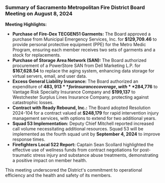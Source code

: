 ### Summary of Sacramento Metropolitan Fire District Board Meeting on August 8, 2024

**Meeting Highlights:**
- **Purchase of Fire-Dex TECGEN51 Garments:** The Board approved a purchase from Municipal Emergency Services, Inc. for **$129,709.46** to provide personal protective equipment (PPE) for the Metro Medic Program, ensuring each member receives two sets of garments and a stock for replacements.
- **Purchase of Storage Area Network (SAN):** The Board authorized procurement of a PowerStore SAN from Dell Marketing L.P. for **$167,628.54** to replace the aging system, enhancing data storage for virtual servers, email, and user data.
- **Excess General Liability Insurance:** The Board authorized an expenditure of **$483,913** for insurance coverage, with **$284,776** to Vantage Risk Specialty Insurance Company and **$199,137** to Westchester Surplus Lines Insurance Company, protecting against catastrophic losses.
- **Contract with Ready Rebound, Inc.:** The Board adopted Resolution 2024-104 for a contract valued at **$248,179** for rapid intervention injury management services, with options to extend for two additional years.
- **Squad 53 Implementation:** Deputy Chief Mitchell reported increased call volume necessitating additional resources. Squad 53 will be implemented as the fourth squad unit by **September 4, 2024** to improve response times.
- **Firefighters Local 522 Report:** Captain Sean Scollard highlighted the effective use of wellness funds from contract negotiations for post-traumatic stress injury and substance abuse treatments, demonstrating a positive impact on member health.

This meeting underscored the District's commitment to operational efficiency and the health and safety of its members.
